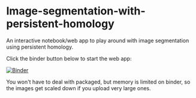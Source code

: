 # Image-segmentation-with-persistent-homology
An interactive notebook/web app to play around with image segmentation using persistent homology.

Click the binder button below to start the web app:

[![Binder](https://mybinder.org/badge_logo.svg)](https://mybinder.org/v2/gh/uebling/Image-segmentation-with-persistent-homology/HEAD?urlpath=voila%2Frender%2Fsegmentation.ipynb)

You won't have to deal with packaged, but memory is limited on binder, so the images get scaled down if you upload very large ones.
